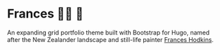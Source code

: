 # Frances :woman_artist: :art:
An expanding grid portfolio theme built with Bootstrap for Hugo, named after the New Zealander landscape and still-life painter [Frances Hodkins](https://www.franceshodgkins.com/).
